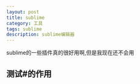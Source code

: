 ```yaml
---
layout: post
title: sublime
category: 工具
tags: sublime
description: sublime编辑器
---
```


 sublime的一些插件真的很好用啊,但是我现在还不会用
 
 ## 测试#的作用
